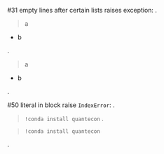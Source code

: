 #31 empty lines after certain lists raises exception:
.
> a

- b


.
<blockquote>
<p>a</p>
</blockquote>
<ul>
<li>b</li>
</ul>
.

#50 literal in block raise `IndexError`:
.
> `!conda install quantecon`
.
<blockquote>
<p><code>!conda install quantecon</code></p>
</blockquote>
.
